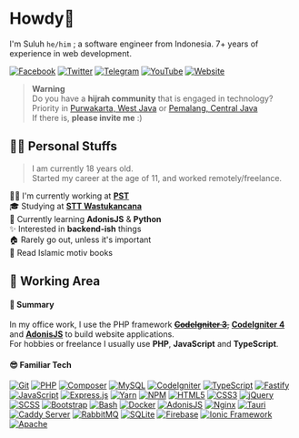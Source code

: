 # Howdy:wave:

I'm Suluh `he/him` ; a software engineer from Indonesia. 7+ years of experience in web development.

[![Facebook](https://img.shields.io/badge/Facebook-%234267B2.svg?&style=flat-square&logo=facebook&logoColor=white)](https://www.facebook.com/suluh.me)
[![Twitter](https://img.shields.io/twitter/follow/suluh_s?label=Twitter&logo=twitter&style=flat-square)](https://www.twitter.com/suluh_s)
[![Telegram](https://img.shields.io/badge/Telegram-%230088cc.svg?&style=flat-square&logo=telegram&logoColor=white)](https://t.me/suluh_s)
[![YouTube](https://img.shields.io/youtube/channel/subscribers/UC4cH_s6tZDBT4NW7VuM4Gsw?label=YouTube&logo=youtube&style=flat-square)](https://www.youtube.com/c/SDeveloper)
[![Website](https://img.shields.io/website?label=Website&logo=google-chrome&style=flat-square&down_color=lightgrey&down_message=Down&up_color=blue&up_message=Up&url=https%3A%2F%2Fsuluh.my.id)](https://suluh.my.id)

> **Warning**<br>
> Do you have a **hijrah community** that is engaged in technology?<br>
> Priority in [Purwakarta, West Java](https://goo.gl/maps/RFdhGxjMbM3C1yBM8)
> or [Pemalang, Central Java](https://goo.gl/maps/7SbbHEmvUYLWuAyE6)<br>
> If there is, **please invite me** :)

## :surfing_man: Personal Stuffs

> I am currently 18 years old.<br />
> Started my career at the age of 11, and worked remotely/freelance.

:man_technologist: I'm currently working at [**PST**](https://pratamatechsolution.co.id/)<br />
:mortar_board: Studying at [**STT Wastukancana**](https://stt-wastukancana.ac.id/)<br />
:seedling: Currently learning **AdonisJS** & **Python**<br />
:sparkles: Interested in **backend-ish** things<br />
:house: Rarely go out, unless it's important<br />
:book: Read Islamic motiv books

## :see_no_evil: Working Area

#### :blossom: Summary

In my office work, I use the PHP framework ~~[**CodeIgniter 3**](https://github.com/bcit-ci/CodeIgniter),~~ [**CodeIgniter 4**](https://github.com/codeigniter4/CodeIgniter4) and [**AdonisJS**](https://github.com/adonisjs/core) to build website applications.<br />
For hobbies or freelance I usually use **PHP**, **JavaScript** and **TypeScript**.

#### :sunglasses: Familiar Tech

[![Git](https://img.shields.io/badge/Git-%23f34f29?style=flat-square&logoColor=%23FFF&logo=git)](https://git-scm.com/)
[![PHP](https://img.shields.io/badge/PHP-%238892BF?style=flat-square&logoColor=%23FFF&logo=php)](https://www.php.net/)
[![Composer](https://img.shields.io/badge/Composer-%23FFF?style=flat-square&logoColor=%23222&logo=composer)](https://getcomposer.org/)
[![MySQL](https://img.shields.io/badge/MySQL-%2300758F?style=flat-square&logoColor=%23FFF&logo=mysql)](https://www.mysql.com/)
[![CodeIgniter](https://img.shields.io/badge/CodeIgniter-%23dd4814?style=flat-square&logoColor=%23FFF&logo=codeigniter)](https://codeigniter.com/)
[![TypeScript](https://img.shields.io/badge/TypeScript-%23007acc?style=flat-square&logoColor=%23FFF&logo=typescript)](https://www.typescriptlang.org/)
[![Fastify](https://img.shields.io/badge/Fastify-%23202020?style=flat-square&logoColor=%23FFF&logo=fastify)](https://www.fastify.io/)
[![JavaScript](https://img.shields.io/badge/JavaScript-%23f0db4f?style=flat-square&logoColor=%23333&logo=javascript)](https://www.javascript.com/)
[![Express.js](https://img.shields.io/badge/Express.js-%23404d59?&style=flat-square&logoColor=%23FFF&logo=express)](https://expressjs.com/)
[![Yarn](https://img.shields.io/badge/Yarn-%23FFFFFF?style=flat-square&logoColor=%232188b6&logo=yarn)](https://yarnpkg.com/)
[![NPM](https://img.shields.io/badge/npm-%23FFFFFF?style=flat-square&logoColor=%23FFF&logo=npm)](https://www.npmjs.com/)
[![HTML5](https://img.shields.io/badge/HTML5-%23e34c26?style=flat-square&logoColor=%23FFF&logo=html5)](https://developer.mozilla.org/en-US/docs/Glossary/HTML5)
[![CSS3](https://img.shields.io/badge/CSS3-%23264de4?style=flat-square&logoColor=%23FFF&logo=css3)](https://developer.mozilla.org/en-US/docs/Web/CSS)
[![jQuery](https://img.shields.io/badge/JQuery-%230769ad?style=flat-square&logoColor=%23FFF&logo=jquery)](https://jquery.com/)
[![SCSS](https://img.shields.io/badge/SCSS-%23E0A3C2?style=flat-square&logoColor=%23333&logo=sass)](https://sass-lang.com/)
[![Bootstrap](https://img.shields.io/badge/Bootstrap-%237952b3?style=flat-square&logoColor=%23FFF&logo=bootstrap)](https://getbootstrap.com/)
[![Bash](https://img.shields.io/badge/Bash-%234eaa25?style=flat-square&logoColor=%23FFF&logo=gnu-bash)](https://www.gnu.org/software/bash/)
[![Docker](https://img.shields.io/badge/Docker-%23002c66?style=flat-square&logoColor=%23FFF&logo=docker)](https://www.docker.com/)
[![AdonisJS](https://img.shields.io/badge/AdonisJS-%235a45ff?style=flat-square&logoColor=%23FFF&logo=adonisjs)](https://adonisjs.com/)
[![Nginx](https://img.shields.io/badge/Nginx-%23222?style=flat-square&logoColor=%23009639&logo=nginx)](https://www.nginx.com/)
[![Tauri](https://img.shields.io/badge/Tauri-%23242526?style=flat-square&logoColor=%23ffc131&logo=tauri)](https://tauri.app/)
[![Caddy Server](https://img.shields.io/badge/Caddy%20Server-%231bba37?style=flat-square&logoColor=%23FFF&logo=windows-terminal)](https://caddyserver.com/v2)
[![RabbitMQ](https://img.shields.io/badge/RabbitMQ-%23FFF?style=flat-square&logoColor=%23FF6600&logo=rabbitmq)](https://www.rabbitmq.com/)
[![SQLite](https://img.shields.io/badge/SQLite-blue?style=flat-square&logoColor=%23FFF&logo=sqlite)](https://www.sqlite.org/)
[![Firebase](https://img.shields.io/badge/Firebase-%23FFA611?style=flat-square&logoColor=%23FFF&logo=firebase)](https://firebase.google.com/)
[![Ionic Framework](https://img.shields.io/badge/Ionic-%23498AFF?style=flat-square&logoColor=%23FFF&logo=ionic)](https://ionicframework.com/)
[![Apache](https://img.shields.io/badge/Apache-%23557697?style=flat-square&logoColor=%23d12127&logo=apache)](https://httpd.apache.org/)
